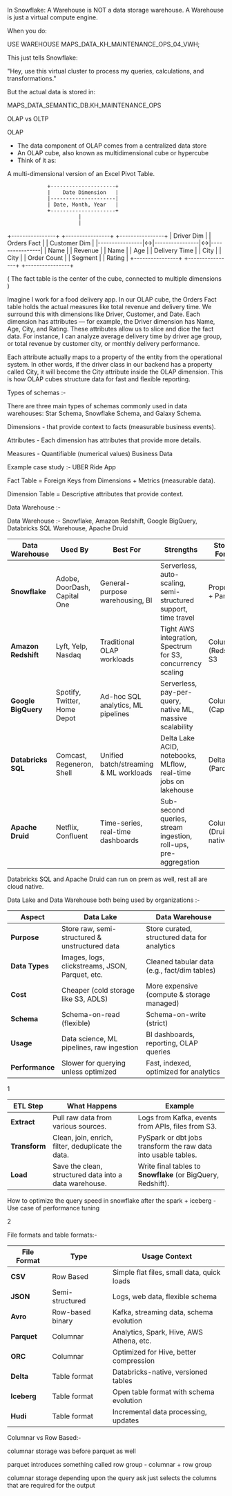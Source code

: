 In Snowflake:
A Warehouse is NOT a data storage warehouse.
A Warehouse is just a virtual compute engine.

When you do:

USE WAREHOUSE MAPS_DATA_KH_MAINTENANCE_OPS_04_VWH; 

This just tells Snowflake:

"Hey, use this virtual cluster to process my queries, calculations, and transformations."

But the actual data is stored in:

MAPS_DATA_SEMANTIC_DB.KH_MAINTENANCE_OPS



OLAP vs OLTP 

OLAP 

- The data component of OLAP comes from a centralized data store
- An OLAP cube, also known as multidimensional cube or hypercube
- Think of it as:

A multi-dimensional version of an Excel Pivot Table.

                 +---------------------+
                 |    Date Dimension   |
                 |---------------------|
                 | Date, Month, Year   |
                 +---------------------+
                           |
                           |
+----------------+   +----------------+   +----------------+
| Driver Dim     |   |   Orders Fact   |   | Customer Dim   |
|----------------|<->|----------------|<->|----------------|
| Name           |   | Revenue        |   | Name           |
| Age            |   | Delivery Time  |   | City           |
| City           |   | Order Count    |   | Segment        |
| Rating         |   +----------------+   +----------------+
+----------------+

( The fact table is the center of the cube, connected to multiple dimensions )

Imagine I work for a food delivery app. In our OLAP cube, the Orders Fact table holds the actual measures like total revenue and delivery time. We surround this with dimensions like Driver, Customer, and Date. 
Each dimension has attributes — for example, the Driver dimension has Name, Age, City, and Rating. These attributes allow us to slice and dice the fact data.
For instance, I can analyze average delivery time by driver age group, or total revenue by customer city, or monthly delivery performance.

Each attribute actually maps to a property of the entity from the operational system. In other words, if the driver class in our backend has a property called City, 
it will become the City attribute inside the OLAP dimension. This is how OLAP cubes structure data for fast and flexible reporting.


Types of schemas :-

There are three main types of schemas commonly used in data warehouses: Star Schema, Snowflake Schema, and Galaxy Schema.

Dimensions - that provide context to facts (measurable business events).

Attributes - Each dimension has attributes that provide more details. 

Measures - Quantifiable (numerical values) Business Data 


Example case study :- UBER Ride App 

Fact Table = Foreign Keys from Dimensions + Metrics (measurable data).

Dimension Table = Descriptive attributes that provide context.



Data Warehouse :- 

Data Warehouse :- Snowflake,  Amazon Redshift, Google BigQuery, Databricks SQL Warehouse, Apache Druid

| **Data Warehouse**  | **Used By**                  | **Best For**                           | **Strengths**                                                        | **Storage Format**      | **Query Engine**     |
| ------------------- | ---------------------------- | -------------------------------------- | -------------------------------------------------------------------- | ----------------------- | -------------------- |
| **Snowflake**       | Adobe, DoorDash, Capital One | General-purpose warehousing, BI        | Serverless, auto-scaling, semi-structured support, time travel       | Proprietary + Parquet   | Cloud-native         |
| **Amazon Redshift** | Lyft, Yelp, Nasdaq           | Traditional OLAP workloads             | Tight AWS integration, Spectrum for S3, concurrency scaling          | Columnar (Redshift), S3 | PostgreSQL-based MPP |
| **Google BigQuery** | Spotify, Twitter, Home Depot | Ad-hoc SQL analytics, ML pipelines     | Serverless, pay-per-query, native ML, massive scalability            | Columnar (Capacitor)    | Dremel-based         |
| **Databricks SQL**  | Comcast, Regeneron, Shell    | Unified batch/streaming & ML workloads | Delta Lake ACID, notebooks, MLflow, real-time jobs on lakehouse      | Delta Lake (Parquet)    | Photon (Vectorized)  |
| **Apache Druid**    | Netflix, Confluent           | Time-series, real-time dashboards      | Sub-second queries, stream ingestion, roll-ups, pre-aggregation      | Columnar (Druid native) | Query + Index engine |

Databricks SQL and Apache Druid can run on prem as well, rest all are cloud native. 


Data Lake and Data Warehouse both being used by organizations :- 


| **Aspect**      | **Data Lake**                                   | **Data Warehouse**                           |
| --------------- | ----------------------------------------------- | -------------------------------------------- |
| **Purpose**     | Store raw, semi-structured & unstructured data  | Store curated, structured data for analytics |
| **Data Types**  | Images, logs, clickstreams, JSON, Parquet, etc. | Cleaned tabular data (e.g., fact/dim tables) |
| **Cost**        | Cheaper (cold storage like S3, ADLS)            | More expensive (compute & storage managed)   |
| **Schema**      | Schema-on-read (flexible)                       | Schema-on-write (strict)                     |
| **Usage**       | Data science, ML pipelines, raw ingestion       | BI dashboards, reporting, OLAP queries       |
| **Performance** | Slower for querying unless optimized            | Fast, indexed, optimized for analytics       |



1 


| **ETL Step**  | **What Happens**                                       | **Example**                                                    |
| ------------- | ------------------------------------------------------ | -------------------------------------------------------------- |
| **Extract**   | Pull raw data from various sources.                    | Logs from Kafka, events from APIs, files from S3.              |
| **Transform** | Clean, join, enrich, filter, deduplicate the data.     | PySpark or dbt jobs transform the raw data into usable tables. |
| **Load**      | Save the clean, structured data into a data warehouse. | Write final tables to **Snowflake** (or BigQuery, Redshift).   |



How to optimize the query speed in snowflake after the spark + iceberg - Use case of performance tuning 


2 


File formats and table formats:- 

| File Format | Type             | Usage Context                              |
| ----------- | ---------------- | ------------------------------------------ |
| **CSV**     | Row Based        | Simple flat files, small data, quick loads |
| **JSON**    | Semi-structured  | Logs, web data, flexible schema            |
| **Avro**    | Row-based binary | Kafka, streaming data, schema evolution    |
| **Parquet** | Columnar         | Analytics, Spark, Hive, AWS Athena, etc.   |
| **ORC**     | Columnar         | Optimized for Hive, better compression     |
| **Delta**   | Table format     | Databricks-native, versioned tables        |
| **Iceberg** | Table format     | Open table format with schema evolution    |
| **Hudi**    | Table format     | Incremental data processing, updates       |


Columnar vs Row Based:-

columnar storage was before parquet as well 

parquet introduces something called row group - columnar + row group

columnar storage depending upon the query ask just selects the columns that are required for the output 





























